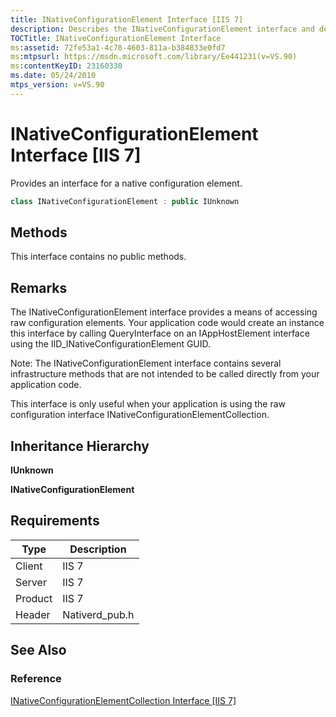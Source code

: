 ```yaml
---
title: INativeConfigurationElement Interface [IIS 7]
description: Describes the INativeConfigurationElement interface and details its methods, remarks, inheritance hierarchy, and requirements.
TOCTitle: INativeConfigurationElement Interface
ms:assetid: 72fe53a1-4c78-4603-811a-b384833e0fd7
ms:mtpsurl: https://msdn.microsoft.com/library/Ee441231(v=VS.90)
ms:contentKeyID: 23160330
ms.date: 05/24/2010
mtps_version: v=VS.90
---
```


# INativeConfigurationElement Interface \[IIS 7\]

Provides an interface for a native configuration element.

```cpp
class INativeConfigurationElement : public IUnknown
```

## Methods

This interface contains no public methods.

## Remarks

The INativeConfigurationElement interface provides a means of accessing raw configuration elements. Your application code would create an instance this interface by calling QueryInterface on an IAppHostElement interface using the IID\_INativeConfigurationElement GUID.

Note: The INativeConfigurationElement interface contains several infrastructure methods that are not intended to be called directly from your application code.

This interface is only useful when your application is using the raw configuration interface INativeConfigurationElementCollection.

## Inheritance Hierarchy

**IUnknown**

   **INativeConfigurationElement**

## Requirements

| Type | Description |
| --- | --- |
| Client | IIS 7 |
| Server | IIS 7 |
| Product | IIS 7 |
| Header | Nativerd_pub.h |

## See Also

### Reference

[INativeConfigurationElementCollection Interface \[IIS 7\]](inativeconfigurationelementcollection-interface.md)

